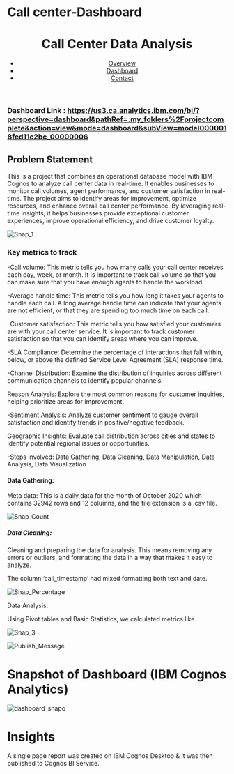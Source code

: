 # Call center-Dashboard
<!DOCTYPE html>
<html lang="en">
<head>
    <meta charset="UTF-8">
    <meta name="viewport" content="width=device-width, initial-scale=1.0">
    <title>Call Center Data Analysis</title>
    <link rel="stylesheet" href="styles.css">
</head>
<body>
    <header>
        <h1>Call Center Data Analysis</h1>
        <nav>
            <ul>
                <li><a href="C:\Users\DELL\Downloads\image3.jpg">Overview</a></li>
                <li><a href=" https://us3.ca.analytics.ibm.com/bi/?perspective=dashboard&pathRef=.my_folders%2Fprojectcomplete&action=view&mode=dashboard&subView=model0000018fed11c2bc_00000006">Dashboard</a></li>
                <li><a href="https://www.spectrum.net/contact-us">Contact</a></li>
            </ul>
        </nav>
    </header>

### Dashboard Link : https://us3.ca.analytics.ibm.com/bi/?perspective=dashboard&pathRef=.my_folders%2Fprojectcomplete&action=view&mode=dashboard&subView=model0000018fed11c2bc_00000006


## Problem Statement

This is a project that combines an operational database model with IBM Cognos to analyze call center data in real-time. It enables businesses to monitor call volumes, agent performance, and customer satisfaction in real-time. The project aims to identify areas for improvement, optimize
resources, and enhance overall call center performance. By leveraging real-time insights, it helps businesses provide exceptional customer experiences, improve operational efficiency, and drive customer loyalty.

![Snap_1](https://miro.medium.com/v2/resize:fit:1100/format:webp/1*5nA_vq6Ra7bow_CZyW4VeQ.jpeg)



### Key metrics to track

-Call volume: This metric tells you how many calls your call center receives each day, week, or month. It is important to track call volume so that you can make sure that you have enough agents to handle the workload.

-Average handle time: This metric tells you how long it takes your agents to handle each call. A long average handle time can indicate that your agents are not efficient, or that they are spending too much time on each call.

-Customer satisfaction: This metric tells you how satisfied your customers are with your call center service. It is important to track customer satisfaction so that you can identify areas where you can improve.

-SLA Compliance: Determine the percentage of interactions that fall within, below, or above the defined Service Level Agreement (SLA) response time.

-Channel Distribution: Examine the distribution of inquiries across different communication channels to identify popular channels.

Reason Analysis: Explore the most common reasons for customer inquiries, helping prioritize areas for improvement.

-Sentiment Analysis: Analyze customer sentiment to gauge overall satisfaction and identify trends in positive/negative feedback.

Geographic Insights: Evaluate call distribution across cities and states to identify potential regional issues or opportunities.

-Steps involved: Data Gathering, Data Cleaning, Data Manipulation, Data Analysis, Data Visualization

#### Data Gathering:

Meta data: This is a daily data for the month of October 2020 which contains 32942 rows and 12 columns, and the file extension is a .csv file.

![Snap_Count](https://miro.medium.com/v2/resize:fit:1400/format:webp/1*mssz0epTQGWdm0Le3XA2wg.png)

        
 ##### Data Cleaning:

 Cleaning and preparing the data for analysis. This means removing any errors or outliers, and formatting the data in a way that makes it easy to analyze.

The column ‘call_timestamp’ had mixed formatting both text and date.
 
 ![Snap_Percentage](https://miro.medium.com/v2/resize:fit:1100/format:webp/1*f7gnVATUqSx8pi0PhSR7sw.png)

Data Analysis:

Using Pivot tables and Basic Statistics, we calculated metrics like 


 
 ![Snap_3](https://ibmblueview.com/wp-content/uploads/2019/07/image-14-1024x520.png)
 





![Publish_Message](https://ibagroupit.com/wp-content/uploads/2020/05/ibm-cognos-analytics.png)
# Snapshot of Dashboard (IBM Cognos Analytics)

![dashboard_snapo](https://miro.medium.com/v2/resize:fit:1100/format:webp/1*SD_I4AOh2lDfJDMGC_9gtQ.png)

# Insights

A single page report was created on IBM Cognos Desktop & it was then published to Cognos BI Service.

